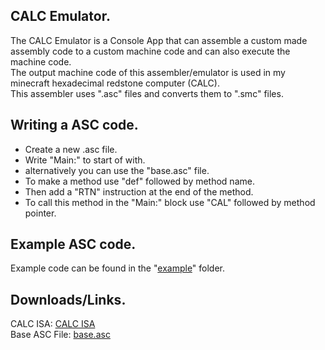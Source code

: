 CALC Emulator.
-
The CALC Emulator is a Console App that can assemble a custom made assembly code to a custom machine code and can also execute the machine code. <br>
The output machine code of this assembler/emulator is used in my minecraft hexadecimal redstone computer (CALC). <br>
This assembler uses ".asc" files and converts them to ".smc" files. <br>

Writing a ASC code.
-
<ul class="a">
  <li>Create a new .asc file.</li>
  <li>Write "Main:" to start of with.</li>
  <li>alternatively you can use the "base.asc" file.</li>
  <li>To make a method use "def" followed by method name.</li>
  <li>Then add a "RTN" instruction at the end of the method.</li>
  <li>To call this method in the "Main:" block use "CAL" followed by method pointer.</li>
</ul>

Example ASC code.
-
Example code can be found in the "<a href="CALC-Emulator/example">example</a>" folder.

Downloads/Links.
-
CALC ISA: <a href="https://docs.google.com/spreadsheets/d/1cAkJrPHr2NaB6NzkKBMjP4aPQQalOxp-QOafpjYkXTk/edit?usp=sharing" target="_blank" rel="noreferrer noopener">CALC ISA</a><br>
Base ASC File: <a href="base.asc" download="base.asc">base.asc</a><br>
